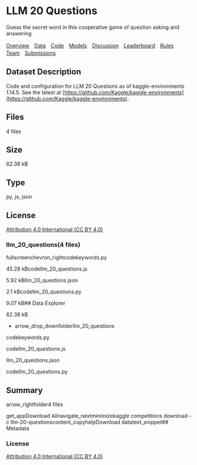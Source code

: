 # LLM 20 Questions

Guess the secret word in this cooperative game of question asking and answering



[Overview](/competitions/llm-20-questions/overview)　[Data](/competitions/llm-20-questions/data)　[Code](/competitions/llm-20-questions/code)　[Models](/competitions/llm-20-questions/models)　[Discussion](/competitions/llm-20-questions/discussion)　[Leaderboard](/competitions/llm-20-questions/leaderboard)　[Rules](/competitions/llm-20-questions/rules)　[Team](/competitions/llm-20-questions/team)　[Submissions](/competitions/llm-20-questions/submissions)　

## Dataset Description

Code and configuration for LLM 20 Questions as of kaggle-environments 1.14.5. See the latest at [https://github.com/Kaggle/kaggle-environments](https://github.com/Kaggle/kaggle-environments).

## Files

4 files

## Size

62.38 kB

## Type

py, js, json

## License

[Attribution 4.0 International (CC BY 4.0)](https://creativecommons.org/licenses/by/4.0/)

### llm_20_questions(4 files)

fullscreenchevron_rightcodekeywords.py

45.28 kBcodellm_20_questions.js

5.92 kBllm_20_questions.json

2.1 kBcodellm_20_questions.py

9.07 kB## Data Explorer

62.38 kB

- arrow_drop_downfolderllm_20_questions

codekeywords.py

codellm_20_questions.js

llm_20_questions.json

codellm_20_questions.py

## Summary

arrow_rightfolder4 files

get_appDownload Allnavigate_nextminimizekaggle competitions download -c llm-20-questionscontent_copyhelpDownload datatext_snippet## Metadata

### License

[Attribution 4.0 International (CC BY 4.0)](https://creativecommons.org/licenses/by/4.0/)

